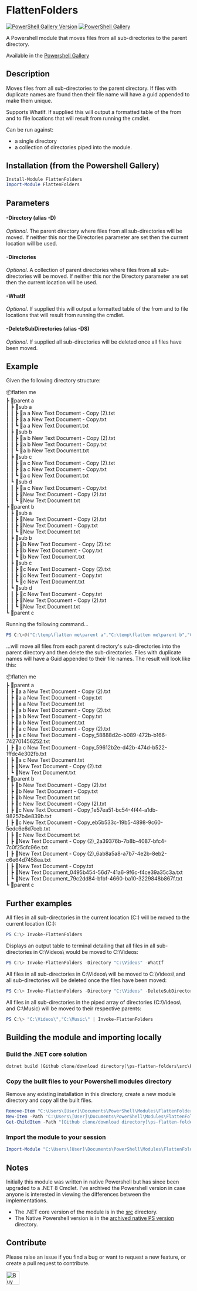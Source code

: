 # FlattenFolders

[![PowerShell Gallery Version](https://img.shields.io/powershellgallery/v/FlattenFolders?label=FlattenFolders&logo=powershell&style=plastic)](https://www.powershellgallery.com/packages/FlattenFolders)
[![PowerShell Gallery](https://img.shields.io/powershellgallery/dt/FlattenFolders?style=plastic)](https://www.powershellgallery.com/packages/FlattenFolders)

A Powershell module that moves files from all sub-directories to the parent directory.

Available in the [Powershell Gallery](https://www.powershellgallery.com/packages/FlattenFolders)

## Description
Moves files from all sub-directories to the parent directory. If files with duplicate names are found then their file name will have a guid appended to make them unique.

Supports WhatIf. If supplied this will output a formatted table of the from and to file locations that will result from running the cmdlet.

Can be run against: 

* a single directory
* a collection of directories piped into the module.

## Installation (from the Powershell Gallery)

```powershell
Install-Module FlattenFolders
Import-Module FlattenFolders
```

## Parameters

#### -Directory (alias -D)
*Optional*. The parent directory where files from all sub-directories will be moved. If neither this nor the Directories parameter are set then the current location will be used.

#### -Directories
*Optional*. A collection of parent directories where files from all sub-directories will be moved. If neither this nor the Directory parameter are set then the current location will be used.

#### -WhatIf
*Optional*. If supplied this will output a formatted table of the from and to file locations that will result from running the cmdlet.

#### -DeleteSubDirectories (alias -DS)
*Optional*. If supplied all sub-directories will be deleted once all files have been moved.

## Example

Given the following directory structure:

📦flatten me<br />
 ┣ 📂parent a<br />
 ┃ ┣ 📂sub a<br />
 ┃ ┃ ┣ 📜a a New Text Document - Copy (2).txt<br />
 ┃ ┃ ┣ 📜a a New Text Document - Copy.txt<br />
 ┃ ┃ ┗ 📜a a New Text Document.txt<br />
 ┃ ┣ 📂sub b<br />
 ┃ ┃ ┣ 📜a b New Text Document - Copy (2).txt<br />
 ┃ ┃ ┣ 📜a b New Text Document - Copy.txt<br />
 ┃ ┃ ┗ 📜a b New Text Document.txt<br />
 ┃ ┣ 📂sub c<br />
 ┃ ┃ ┣ 📜a c New Text Document - Copy (2).txt<br />
 ┃ ┃ ┣ 📜a c New Text Document - Copy.txt<br />
 ┃ ┃ ┗ 📜a c New Text Document.txt<br />
 ┃ ┗ 📂sub d<br />
 ┃ ┃ ┣ 📜a c New Text Document - Copy.txt<br />
 ┃ ┃ ┣ 📜New Text Document - Copy (2).txt<br />
 ┃ ┃ ┗ 📜New Text Document.txt<br />
 ┣ 📂parent b<br />
 ┃ ┣ 📂sub a<br />
 ┃ ┃ ┣ 📜New Text Document - Copy (2).txt<br />
 ┃ ┃ ┣ 📜New Text Document - Copy.txt<br />
 ┃ ┃ ┗ 📜New Text Document.txt<br />
 ┃ ┣ 📂sub b<br />
 ┃ ┃ ┣ 📜b New Text Document - Copy (2).txt<br />
 ┃ ┃ ┣ 📜b New Text Document - Copy.txt<br />
 ┃ ┃ ┗ 📜b New Text Document.txt<br />
 ┃ ┣ 📂sub c<br />
 ┃ ┃ ┣ 📜c New Text Document - Copy (2).txt<br />
 ┃ ┃ ┣ 📜c New Text Document - Copy.txt<br />
 ┃ ┃ ┗ 📜c New Text Document.txt<br />
 ┃ ┗ 📂sub d<br />
 ┃ ┃ ┣ 📜c New Text Document - Copy.txt<br />
 ┃ ┃ ┣ 📜New Text Document - Copy (2).txt<br />
 ┃ ┃ ┗ 📜New Text Document.txt<br />
 ┗ 📂parent c

Running the following command...

```powershell
PS C:\>@("C:\temp\flatten me\parent a","C:\temp\flatten me\parent b","C:\temp\flatten me\parent c") | Invoke-FlattenFolders -DeleteSubDirectories
```

...will move all files from each parent directory's sub-directories into the parent directory and then delete the sub-directories. Files with duplicate names will have a Guid appended to their file names. The result will look like this:

📦flatten me<br />
 ┣ 📂parent a<br />
 ┃ ┣ 📜a a New Text Document - Copy (2).txt<br />
 ┃ ┣ 📜a a New Text Document - Copy.txt<br />
 ┃ ┣ 📜a a New Text Document.txt<br />
 ┃ ┣ 📜a b New Text Document - Copy (2).txt<br />
 ┃ ┣ 📜a b New Text Document - Copy.txt<br />
 ┃ ┣ 📜a b New Text Document.txt<br />
 ┃ ┣ 📜a c New Text Document - Copy (2).txt<br />
 ┃ ┣ 📜a c New Text Document - Copy_58888d2c-b089-472b-b166-742701456252.txt<br />
 ┃ ┣ 📜a c New Text Document - Copy_59612b2e-d42b-474d-b522-1ffdc4e302fb.txt<br />
 ┃ ┣ 📜a c New Text Document.txt<br />
 ┃ ┣ 📜New Text Document - Copy (2).txt<br />
 ┃ ┗ 📜New Text Document.txt<br />
 ┣ 📂parent b<br />
 ┃ ┣ 📜b New Text Document - Copy (2).txt<br />
 ┃ ┣ 📜b New Text Document - Copy.txt<br />
 ┃ ┣ 📜b New Text Document.txt<br />
 ┃ ┣ 📜c New Text Document - Copy (2).txt<br />
 ┃ ┣ 📜c New Text Document - Copy_1e57ea51-bc54-4f44-a1db-98257b4e839b.txt<br />
 ┃ ┣ 📜c New Text Document - Copy_eb5b533c-19b5-4898-9c60-5edc6e6d7ceb.txt<br />
 ┃ ┣ 📜c New Text Document.txt<br />
 ┃ ┣ 📜New Text Document - Copy (2)_2a39376b-7b8b-4087-bfc4-7c0f25cfc96e.txt<br />
 ┃ ┣ 📜New Text Document - Copy (2)_6ab8a5a8-a7b7-4e2b-8eb2-c6e64d7458ea.txt<br />
 ┃ ┣ 📜New Text Document - Copy.txt<br />
 ┃ ┣ 📜New Text Document_0495b454-56d7-41a6-9f6c-f4ce39a35c3a.txt<br />
 ┃ ┗ 📜New Text Document_79c2dd84-b1bf-4660-ba10-3229848b867f.txt<br />
 ┗ 📂parent c
 
 ## Further examples

All files in all sub-directories in the current location (C:\) will be moved to the current location (C:\):

```powershell
PS C:\> Invoke-FlattenFolders
```

Displays an output table to terminal detailing that all files in all sub-directories in C:\Videos\ would be moved to C:\Videos\:

```powershell
PS C:\> Invoke-FlattenFolders -Directory "C:\Videos" -WhatIf
```

All files in all sub-directories in C:\Videos\ will be moved to C:\Videos\ and all sub-directories will be deleted once the files have been moved:

```powershell
PS C:\> Invoke-FlattenFolders -Directory "C:\Videos" -DeleteSubDirectories
```

All files in all sub-directories in the piped array of directories (C:\Videos\ and C:\Music\) will be moved to their respective parents:

```powershell
PS C:\> "C:\Videos\","C:\Music\" | Invoke-FlattenFolders
```

## Building the module and importing locally

### Build the .NET core solution

```powershell
dotnet build [Github clone/download directory]\ps-flatten-folders\src\PsFlattenFoldersCmdlet.sln
```

### Copy the built files to your Powershell modules directory

Remove any existing installation in this directory, create a new module directory and copy all the built files.

```powershell
Remove-Item "C:\Users\[User]\Documents\PowerShell\Modules\FlattenFolders" -Recurse -Force -ErrorAction SilentlyContinue
New-Item -Path 'C:\Users\[User]\Documents\PowerShell\Modules\FlattenFolders' -ItemType Directory
Get-ChildItem -Path "[Github clone/download directory]\ps-flatten-folders\src\PsFlattenFoldersCmdlet\bin\Debug\netcoreapp3.1\" | Copy-Item -Destination "C:\Users\[User]\Documents\PowerShell\Modules\FlattenFolders" -Recurse
```

### Import the module to your session

```powershell
Import-Module "C:\Users\[User]\Documents\PowerShell\Modules\FlattenFolders\FlattenFolders.dll"
```

## Notes

Initially this module was written in native Powershell but has since been upgraded to a .NET 8 Cmdlet. I've archived the Powershell version in case anyone is interested in viewing the differences between the implementations.

- The .NET core version of the module is in the [src](https://github.com/trossr32/ps-flatten-folders/tree/master/src) directory.
- The Native Powershell version is in the [archived native PS version](https://github.com/trossr32/ps-flatten-folders/tree/master/archived%20native%20PS%20version) directory.

## Contribute

Please raise an issue if you find a bug or want to request a new feature, or create a pull request to contribute.

<a href='https://ko-fi.com/K3K22CEIT' target='_blank'><img height='36' style='border:0px;height:36px;' src='https://cdn.ko-fi.com/cdn/kofi4.png?v=2' border='0' alt='Buy Me a Coffee at ko-fi.com' /></a>
